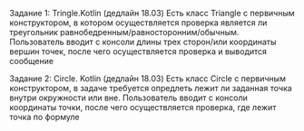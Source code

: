 Задание 1: Tringle.Kotlin (дедлайн 18.03)
Есть класс Triangle с первичным конструктором, в котором осуществляется проверка является ли треугольник равнобедренным/равносторонним/обычным.
Пользователь вводит с консоли длины трех сторон/или координаты вершин точек, после чего осуществляется проверка и выводится сообщение
 

Задание 2: Circle. Kotlin (дедлайн 18.03)
Есть класс  Сircle с первичным конструктором, в задаче требуется опредлеть лежит ли заданная точка внутри окружности или вне.
Пользователь вводит с консоли координаты точки, после чего осуществляется проверка, где лежит точка по формуле
